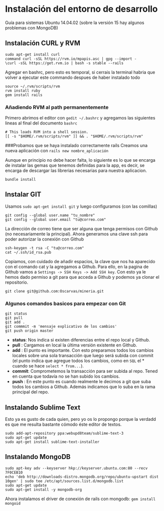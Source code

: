# Instalación del entorno de desarrollo
Guía para sistemas Ubuntu 14.04.02 (sobre la versión 15 hay algunos problemas con MongoDB)

## Instalación CURL y RVM

``` 
sudo apt-get install curl
command curl -sSL https://rvm.io/mpapis.asc | gpg --import -
\curl -sSL https://get.rvm.io | bash -s stable --rails
```

Agregar en bashrc, pero esto es temporal, si cerrais la terminal habria que volver a ejecutar este commando despues de haber instalado todo

```
source ~/.rvm/scripts/rvm
rvm install ruby
gem install rails
```

### Añadiendo RVM al path permanentemente
 Primero abrimos el editor con `gedit ~/.bashrc` y agregamos las siguientes lineas al final del documento `bashrc`
```
# This loads RVM into a shell session.
[[ -s "$HOME/.rvm/scripts/rvm" ]] && . "$HOME/.rvm/scripts/rvm"
```

###Probamos que se haya instalado correctamente rails
Creamos una nueva aplicación con `rails new nombre_aplicación`

Aunque en principio no debe hacer falta, lo siguiente es lo que se encarga de instalar las gemas que tenemos definidas para la app, es decir, se encarga de descargar las librerias necesarias para nuestra aplicacion.

`bundle install`

## Instalar GIT
Usamos `sudo apt-get install git` y luego configuramos (con las comillas)
```
git config --global user.name "tu_nombre"
git config --global user.email "tu@correo.com"
```
La dirección de correo tiene que ser alguna que tenga permisos con Github (no necesariamente la principal).
Ahora generamos una clave ssh para poder autorizar la conexión con Github

```
ssh-keygen -t rsa -C "tu@correo.com"
cat ~/.ssh/id_rsa.pub
```
Copiamos, con cuidado de añadir espacios, la clave que nos ha aparecido con el comando cat y la agregamos a Github. Para ello, en la pagina de Github vamos a `Settings -> SSH Keys -> Add SSH key`. Con esto ya le hemos dado permiso a git para que acceda a Github y podemos ya clonar el repositorio.

```
git clone git@github.com:Oscarvas/mineria.git
```

### Algunos comandos basicos para empezar con Git
```
git status
git pull
git add .
git commmit -m 'mensaje explicativo de los cambios'
git push origin master
```

* **status**: Nos indica si existen diferencias entre el repo local y Github.
* **pull**  : Cargamos en local la última versión existente en Github.
* **add**   : El punto es importante. Con esto preparamos todos los cambios locales sobre una sola transacción que luego será subida con commit (el punto indica que agregue todos los cambios, como en `SQL` el * cuando se hace `select * from...`).
* **commit**: Comprometemos la transacción para ser subida al repo. Tened en cuenta que todavía no se han subido los cambios.
* **push**  : En este punto es cuando realmente le decimos a git que suba todos los cambios a Github. Además indicamos que lo suba en la rama principal del repo.

## Instalando Sublime Text
Esto ya es gusto de cada quien, pero yo os lo propongo porque la verdadd es que me resulta bastante cómodo éste editor de textos.
```
sudo add-apt-repository ppa:webupd8team/sublime-text-3
sudo apt-get update
sudo apt-get install sublime-text-installer
```

## Instalando MongoDB
```
sudo apt-key adv --keyserver hkp://keyserver.ubuntu.com:80 --recv 7F0CEB10
echo 'deb http://downloads-distro.mongodb.org/repo/ubuntu-upstart dist 10gen' | sudo tee /etc/apt/sources.list.d/mongodb.list
sudo apt-get update
sudo apt-get install -y mongodb-org
```
Ahora instalamos el driver de conexión de rails con mongodb: `gem install mongoid`
